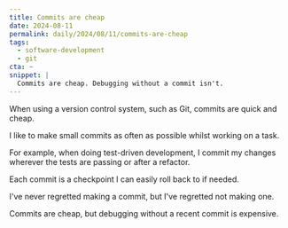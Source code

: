 ```yaml
---
title: Commits are cheap
date: 2024-08-11
permalink: daily/2024/08/11/commits-are-cheap
tags:
  - software-development
  - git
cta: ~
snippet: |
  Commits are cheap. Debugging without a commit isn't.
---
```


When using a version control system, such as Git, commits are quick and cheap.

I like to make small commits as often as possible whilst working on a task.

For example, when doing test-driven development, I commit my changes wherever the tests are passing or after a refactor.

Each commit is a checkpoint I can easily roll back to if needed.

I've never regretted making a commit, but I've regretted not making one.

Commits are cheap, but debugging without a recent commit is expensive.
